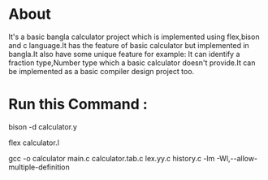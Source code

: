 # About
It's a basic bangla calculator project which is implemented using flex,bison and c language.It has the feature of basic calculator but implemented in bangla.It also have some unique feature for example: It can identify a fraction type,Number type which a basic calculator doesn't provide.It can be implemented as a basic compiler design project too.

# Run this Command :
bison -d calculator.y

flex calculator.l

gcc -o calculator main.c calculator.tab.c lex.yy.c history.c -lm -Wl,--allow-multiple-definition
